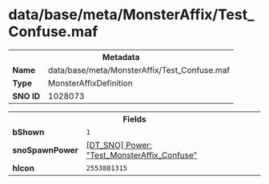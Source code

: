 <h1>data/base/meta/MonsterAffix/Test_Confuse.maf</h1><table><tr><th colspan="100%">Metadata</th></tr><tr><td><b>Name</b></td><td>data/base/meta/MonsterAffix/Test_Confuse.maf</td></tr><tr><td><b>Type</b></td><td>MonsterAffixDefinition</td></tr><tr><td><b>SNO ID</b></td><td>1028073</td></tr></table>

<table><tr><th colspan="100%">Fields</th></tr><tr><td><b>bShown</b></td><td><code>1</code></td></tr><tr><td><b>snoSpawnPower</b></td><td><a href="..\Power\Test_MonsterAffix_Confuse.pow">[DT_SNO] Power: "Test_MonsterAffix_Confuse"</a></td></tr><tr><td><b>hIcon</b></td><td><code>2553881315</code></td></tr></table>

